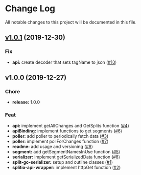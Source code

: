 # Change Log

All notable changes to this project will be documented in this file.

<a name="v1.0.1"></a>
## [v1.0.1](github.com/godaddy/split-go-serializer/compare/v1.0.0...v1.0.1) (2019-12-30)

### Fix

* **api:** create decoder that sets tagName to json ([#10](github.com/godaddy/split-go-serializer/issues/10))


<a name="v1.0.0"></a>
## v1.0.0 (2019-12-27)

### Chore

* **release:** 1.0.0

### Feat

* **api:** implement getAllChanges and GetSplits function ([#4](github.com/godaddy/split-go-serializer/issues/4))
* **apiBinding:** implement functions to get segments ([#6](github.com/godaddy/split-go-serializer/issues/6))
* **poller:** add poller to periodically fetch data ([#3](github.com/godaddy/split-go-serializer/issues/3))
* **poller:** implement pollForChanges function ([#7](github.com/godaddy/split-go-serializer/issues/7))
* **readme:** add usage and versioning ([#9](github.com/godaddy/split-go-serializer/issues/9))
* **segment:** add getSegmentNamesInUse function ([#5](github.com/godaddy/split-go-serializer/issues/5))
* **serializer:** implement getSerializedData function ([#8](github.com/godaddy/split-go-serializer/issues/8))
* **split-go-serializer:** setup and outline classes ([#1](github.com/godaddy/split-go-serializer/issues/1))
* **splitio-api-wrapper:** implement httpGet function ([#2](github.com/godaddy/split-go-serializer/issues/2))

